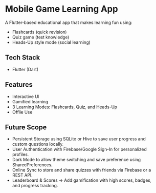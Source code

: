 # Mobile Game Learning App 

A Flutter-based educational app that makes learning fun using:
- Flashcards (quick revision)
- Quiz game (test knowledge)
- Heads-Up style mode (social learning)

## Tech Stack
- Flutter (Dart)

## Features
- Interactive UI
- Gamified learning
- 3 Learning Modes: Flashcards, Quiz, and Heads-Up
- Offlie Use

## Future Scope
- Persistent Storage using SQLite or Hive to save user progress and custom questions locally.
- User Authentication with Firebase/Google Sign-In for personalized profiles.
- Dark Mode to allow theme switching and save preference using SharedPreferences.
- Online Sync to store and share quizzes with friends via Firebase or a REST API.
- Leaderboard & Scores → Add gamification with high scores, badges, and progress tracking.
